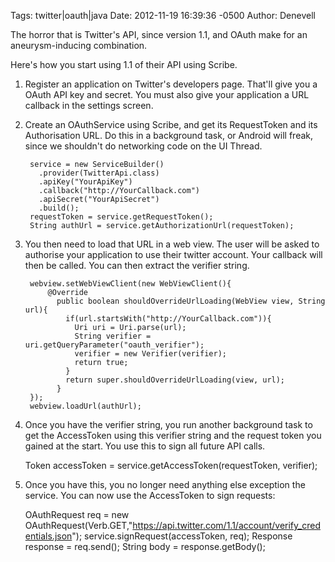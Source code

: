Tags: twitter|oauth|java
Date: 2012-11-19 16:39:36 -0500 
Author: Denevell


The horror that is Twitter's API, since version 1.1, and OAuth make for an aneurysm-inducing combination.

Here's how you start using 1.1 of their API using Scribe.

1) Register an application on Twitter's developers page. That'll give you a OAuth API key and secret. You must also give your application a URL callback in the settings screen.

2) Create an OAuthService using Scribe, and get its RequestToken and its Authorisation URL. Do this in a background task, or Android will freak, since we shouldn't do networking code on the UI Thread.

        service = new ServiceBuilder()
          .provider(TwitterApi.class)
          .apiKey("YourApiKey")
          .callback("http://YourCallback.com")
          .apiSecret("YourApiSecret")
          .build();
        requestToken = service.getRequestToken();
        String authUrl = service.getAuthorizationUrl(requestToken);

3) You then need to load that URL in a web view. The user will be asked to authorise your application to use their twitter account. Your callback will then be called. You can then extract the verifier string.

        webview.setWebViewClient(new WebViewClient(){
            @Override
              public boolean shouldOverrideUrlLoading(WebView view, String url){
                if(url.startsWith("http://YourCallback.com")){
                  Uri uri = Uri.parse(url);
                  String verifier = uri.getQueryParameter("oauth_verifier");
                  verifier = new Verifier(verifier);
                  return true;
                }
                return super.shouldOverrideUrlLoading(view, url);
              }
        });
        webview.loadUrl(authUrl);

4) Once you have the verifier string, you run another background task to get the AccessToken using this verifier string and the request token you gained at the start. You use this to sign all future API calls.

      Token accessToken = service.getAccessToken(requestToken, verifier); 

5) Once you have this, you no longer need anything else exception the service. You can now use the AccessToken to sign requests:

      OAuthRequest req = new OAuthRequest(Verb.GET,"https://api.twitter.com/1.1/account/verify_credentials.json");
      service.signRequest(accessToken, req);
      Response response = req.send();
      String body = response.getBody();

